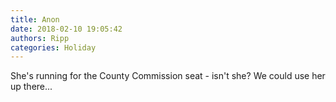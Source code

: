 ```yaml
---
title: Anon
date: 2018-02-10 19:05:42
authors: Ripp
categories: Holiday
---
```


 She's running for the County Commission seat - isn't she?  We could use her up there...
